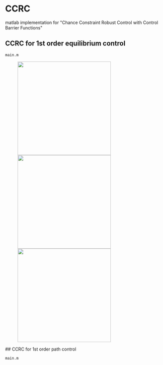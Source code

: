 # CCRC
matlab implementation for "Chance Constraint Robust Control with Control Barrier Functions"

## CCRC for 1st order equilibrium control
```
main.m
```

<figure class="third">
    <img src="https://github.com/Link2Link/CCRC/blob/main/1st%20order%20equilibrium%20control/gif/eq_r1_no_noise%20.gif" width = "300" >
    <img src="https://github.com/Link2Link/CCRC/blob/main/1st%20order%20equilibrium%20control/gif/eq_r1_small_noise.gif" width = "300" >
    <img src="https://github.com/Link2Link/CCRC/blob/main/1st%20order%20equilibrium%20control/gif/eq_r1_large_noise%20.gif" width = "300" >
</figure>
## CCRC for 1st order path control

```
main.m
```